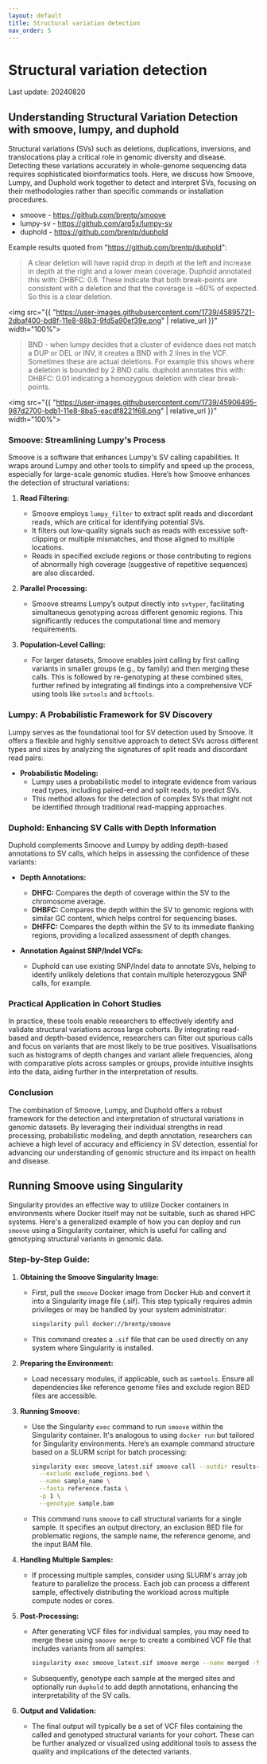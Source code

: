 ```yaml
---
layout: default
title: Structural variation detection
nav_order: 5
---
```


# Structural variation detection
Last update: 20240820

## Understanding Structural Variation Detection with smoove, lumpy, and duphold

Structural variations (SVs) such as deletions, duplications, inversions, and translocations play a critical role in genomic diversity and disease. Detecting these variations accurately in whole-genome sequencing data requires sophisticated bioinformatics tools. Here, we discuss how Smoove, Lumpy, and Duphold work together to detect and interpret SVs, focusing on their methodologies rather than specific commands or installation procedures.

* smoove - <https://github.com/brentp/smoove>
* lumpy-sv - <https://github.com/arq5x/lumpy-sv>
* duphold - <https://github.com/brentp/duphold>

Example results quoted from "https://github.com/brentp/duphold":

> A clear deletion will have rapid drop in depth at the left and increase in depth at the right and a lower mean coverage. Duphold annotated this with: DHBFC: 0.6. These indicate that both break-points are consistent with a deletion and that the coverage is ~60% of expected. So this is a clear deletion.

<img src="{{ "https://user-images.githubusercontent.com/1739/45895721-2dbaf400-bd8f-11e8-88b3-9fd5a90ef39e.png" | relative_url }}" width="100%">

> BND - when lumpy decides that a cluster of evidence does not match a DUP or DEL or INV, it creates a BND with 2 lines in the VCF. Sometimes these are actual deletions. For example this shows where a deletion is bounded by 2 BND calls. duphold annotates this with: DHBFC: 0.01 indicating a homozygous deletion with clear break-points.

<img src="{{ "https://user-images.githubusercontent.com/1739/45906495-987d2700-bdb1-11e8-8ba5-eacdf8221f68.png" | relative_url }}" width="100%">

### Smoove: Streamlining Lumpy's Process
Smoove is a software that enhances Lumpy's SV calling capabilities. It wraps around Lumpy and other tools to simplify and speed up the process, especially for large-scale genomic studies. Here’s how Smoove enhances the detection of structural variations:

1. **Read Filtering:**
   - Smoove employs `lumpy_filter` to extract split reads and discordant reads, which are critical for identifying potential SVs.
   - It filters out low-quality signals such as reads with excessive soft-clipping or multiple mismatches, and those aligned to multiple locations.
   - Reads in specified exclude regions or those contributing to regions of abnormally high coverage (suggestive of repetitive sequences) are also discarded.

2. **Parallel Processing:**
   - Smoove streams Lumpy’s output directly into `svtyper`, facilitating simultaneous genotyping across different genomic regions. This significantly reduces the computational time and memory requirements.

3. **Population-Level Calling:**
   - For larger datasets, Smoove enables joint calling by first calling variants in smaller groups (e.g., by family) and then merging these calls. This is followed by re-genotyping at these combined sites, further refined by integrating all findings into a comprehensive VCF using tools like `svtools` and `bcftools`.

### Lumpy: A Probabilistic Framework for SV Discovery
Lumpy serves as the foundational tool for SV detection used by Smoove. It offers a flexible and highly sensitive approach to detect SVs across different types and sizes by analyzing the signatures of split reads and discordant read pairs:

- **Probabilistic Modeling:**
  - Lumpy uses a probabilistic model to integrate evidence from various read types, including paired-end and split reads, to predict SVs.
  - This method allows for the detection of complex SVs that might not be identified through traditional read-mapping approaches.

### Duphold: Enhancing SV Calls with Depth Information
Duphold complements Smoove and Lumpy by adding depth-based annotations to SV calls, which helps in assessing the confidence of these variants:

- **Depth Annotations:**
  - **DHFC:** Compares the depth of coverage within the SV to the chromosome average.
  - **DHBFC:** Compares the depth within the SV to genomic regions with similar GC content, which helps control for sequencing biases.
  - **DHFFC:** Compares the depth within the SV to its immediate flanking regions, providing a localized assessment of depth changes.

- **Annotation Against SNP/Indel VCFs:**
  - Duphold can use existing SNP/Indel data to annotate SVs, helping to identify unlikely deletions that contain multiple heterozygous SNP calls, for example.

### Practical Application in Cohort Studies
In practice, these tools enable researchers to effectively identify and validate structural variations across large cohorts. By integrating read-based and depth-based evidence, researchers can filter out spurious calls and focus on variants that are most likely to be true positives. Visualisations such as histograms of depth changes and variant allele frequencies, along with comparative plots across samples or groups, provide intuitive insights into the data, aiding further in the interpretation of results.

### Conclusion
The combination of Smoove, Lumpy, and Duphold offers a robust framework for the detection and interpretation of structural variations in genomic datasets. By leveraging their individual strengths in read processing, probabilistic modeling, and depth annotation, researchers can achieve a high level of accuracy and efficiency in SV detection, essential for advancing our understanding of genomic structure and its impact on health and disease.


## Running Smoove using Singularity

Singularity provides an effective way to utilize Docker containers in environments where Docker itself may not be suitable, such as shared HPC systems. Here's a generalized example of how you can deploy and run `smoove` using a Singularity container, which is useful for calling and genotyping structural variants in genomic data.

### Step-by-Step Guide:

1. **Obtaining the Smoove Singularity Image:**
   - First, pull the `smoove` Docker image from Docker Hub and convert it into a Singularity image file (.sif). This step typically requires admin privileges or may be handled by your system administrator:
     ```bash
     singularity pull docker://brentp/smoove
     ```
   - This command creates a `.sif` file that can be used directly on any system where Singularity is installed.

2. **Preparing the Environment:**
   - Load necessary modules, if applicable, such as `samtools`. Ensure all dependencies like reference genome files and exclude region BED files are accessible.

3. **Running Smoove:**
   - Use the Singularity `exec` command to run `smoove` within the Singularity container. It's analogous to using `docker run` but tailored for Singularity environments. Here’s an example command structure based on a SLURM script for batch processing:
     ```bash
     singularity exec smoove_latest.sif smoove call --outdir results-smoove/ \
       --exclude exclude_regions.bed \
       --name sample_name \
       --fasta reference.fasta \
       -p 1 \
       --genotype sample.bam
     ```
   - This command runs `smoove` to call structural variants for a single sample. It specifies an output directory, an exclusion BED file for problematic regions, the sample name, the reference genome, and the input BAM file.

4. **Handling Multiple Samples:**
   - If processing multiple samples, consider using SLURM's array job feature to parallelize the process. Each job can process a different sample, effectively distributing the workload across multiple compute nodes or cores.

5. **Post-Processing:**
   - After generating VCF files for individual samples, you may need to merge these using `smoove merge` to create a combined VCF file that includes variants from all samples:
     ```bash
     singularity exec smoove_latest.sif smoove merge --name merged -f reference.fasta --outdir ./ results-smoove/*.genotyped.vcf.gz
     ```
   - Subsequently, genotype each sample at the merged sites and optionally run `duphold` to add depth annotations, enhancing the interpretability of the SV calls.

6. **Output and Validation:**
   - The final output will typically be a set of VCF files containing the called and genotyped structural variants for your cohort. These can be further analyzed or visualized using additional tools to assess the quality and implications of the detected variants.
